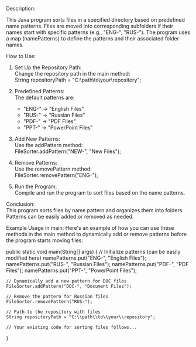 Description:

This Java program sorts files in a specified directory based on predefined name patterns. Files are moved into corresponding subfolders if their names start with specific patterns (e.g., "ENG-", "RUS-"). The program uses a map (namePatterns) to define the patterns and their associated folder names.

How to Use:

1. Set Up the Repository Path:  
   Change the repository path in the main method:  
   String repositoryPath = "C:\\path\\to\\your\\repository";

2. Predefined Patterns:  
   The default patterns are:  
   - "ENG-" → "English Files"  
   - "RUS-" → "Russian Files"  
   - "PDF-" → "PDF Files"  
   - "PPT-" → "PowerPoint Files"

3. Add New Patterns:  
   Use the addPattern method:  
   FileSorter.addPattern("NEW-", "New Files");

4. Remove Patterns:  
   Use the removePattern method:  
   FileSorter.removePattern("ENG-");

5. Run the Program:  
   Compile and run the program to sort files based on the name patterns.

Conclusion:  
This program sorts files by name pattern and organizes them into folders. Patterns can be easily added or removed as needed.




Example Usage in main:
Here's an example of how you can use these methods in the main method to dynamically add or remove patterns before the program starts moving files:

public static void main(String[] args) {
    // Initialize patterns (can be easily modified here)
    namePatterns.put("ENG-", "English Files");
    namePatterns.put("RUS-", "Russian Files");
    namePatterns.put("PDF-", "PDF Files");
    namePatterns.put("PPT-", "PowerPoint Files");

    // Dynamically add a new pattern for DOC files
    FileSorter.addPattern("DOC-", "Document Files");

    // Remove the pattern for Russian files
    FileSorter.removePattern("RUS-");

    // Path to the repository with files
    String repositoryPath = "C:\\path\\to\\your\\repository";
    
    // Your existing code for sorting files follows...
}